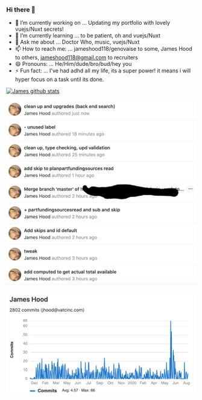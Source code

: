 ### Hi there 👋


- 🔭 I’m currently working on ... Updating my portfolio with lovely vuejs/Nuxt secrets!
- 🌱 I’m currently learning ... to be patient, oh and vuejs/Nuxt
- 💬 Ask me about ... Doctor Who, music, vuejs/Nuxt
- 📫 How to reach me: ... jameshood118/genovaise to some, James Hood to others, jameshood118@gmail.com to recruiters
- 😄 Pronouns: ... He/Him/dude/bro/bud/hey you
- ⚡ Fun fact: ... I've had adhd all my life, its a super power! it means i will hyper focus on a task until its done.


[![James github stats](https://github-readme-stats.vercel.app/api?username=Jameshood118&show_icons=true&theme=monokai)](https://github.com/jameshood118/jameshood118/blob/master/README.md)

![Gitlab Commits](https://github.com/jameshood118/jameshood118/blob/master/gitlab%20commits.png)

![Gitlab Stats](https://github.com/jameshood118/jameshood118/blob/master/gitlab%20stats.png)
